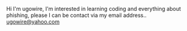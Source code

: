 Hi I'm ugowire, I'm interested in learning coding and everything about phishing, please I can be contact via my email address.. ugowire@yahoo.com
